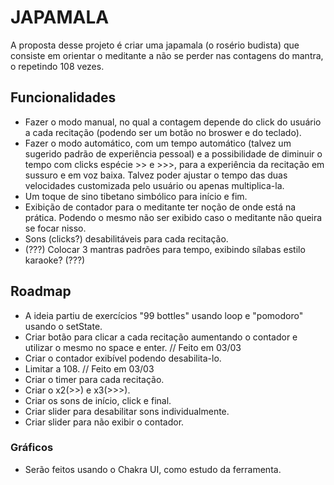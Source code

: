 
# JAPAMALA

A proposta desse projeto é criar uma japamala (o rosério budista) que consiste em orientar o meditante a não se perder nas contagens do mantra, o repetindo 108 vezes.




## Funcionalidades

- Fazer o modo manual, no qual a contagem depende do click do usuário a cada recitação (podendo ser um botão no broswer e do teclado).
- Fazer o modo automático, com um tempo automático (talvez um sugerido padrão de experiência pessoal) e a possibilidade de diminuir o tempo com clicks espécie >> e >>>, para a experiência da recitação em sussuro e em voz baixa. Talvez poder ajustar o tempo das duas velocidades customizada pelo usuário ou apenas multiplica-la.
- Um toque de sino tibetano simbólico para início e fim.
- Exibição de contador para o meditante ter noção de onde está na prática. Podendo o mesmo não ser exibido caso o meditante não queira se focar nisso.
- Sons (clicks?) desabilitáveis para cada recitação.
- (???) Colocar 3 mantras padrões para tempo, exibindo sílabas estilo karaoke? (???)


## Roadmap

- A ideia partiu de exercícios "99 bottles" usando loop e "pomodoro" usando o setState.
- Criar botão para clicar a cada recitação aumentando o contador e utilizar o mesmo no space e enter.  // Feito em 03/03
- Criar o contador exibível podendo desabilita-lo.
- Limitar a 108. // Feito em 03/03
- Criar o timer para cada recitação.
- Criar o x2(>>) e x3(>>>).
- Criar os sons de início, click e final.
- Criar slider para desabilitar sons individualmente.
- Criar slider para não exibir o contador.

### Gráficos
- Serão feitos usando o Chakra UI, como estudo da ferramenta.


